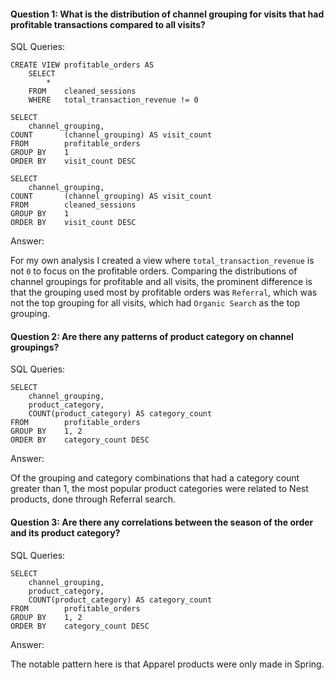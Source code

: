#### Question 1: What is the distribution of channel grouping for visits that had profitable transactions compared to all visits?

SQL Queries:
```
CREATE VIEW profitable_orders AS
	SELECT 
		*
	FROM 	cleaned_sessions
	WHERE	total_transaction_revenue != 0
```
```
SELECT 
	channel_grouping,
COUNT		(channel_grouping) AS visit_count
FROM		profitable_orders
GROUP BY 	1
ORDER BY	visit_count DESC
```
```
SELECT 
	channel_grouping, 
COUNT		(channel_grouping) AS visit_count 
FROM		cleaned_sessions 
GROUP BY 	1
ORDER BY 	visit_count DESC
```


Answer:                                                                                                                                                                                                                         

For my own analysis I created a view where `total_transaction_revenue` is not `0` to focus on the profitable orders. Comparing the distributions of channel groupings for profitable and all visits, the prominent difference is that the grouping used most by profitable orders was `Referral`, which was not the top grouping for all visits, which had `Organic Search` as the top grouping. 


#### Question 2: Are there any patterns of product category on channel groupings?

SQL Queries:
```
SELECT 
	channel_grouping,
	product_category,  
	COUNT(product_category) AS category_count
FROM 		profitable_orders 
GROUP BY 	1, 2
ORDER BY 	category_count DESC
```
Answer:                                                                                                                                                                                                                         

Of the grouping and category combinations that had a category count greater than 1, the most popular product categories were related to Nest products, done through Referral search.  


#### Question 3: Are there any correlations between the season of the order and its product category? 

SQL Queries:
```
SELECT 
	channel_grouping,
	product_category,  
	COUNT(product_category) AS category_count
FROM 		profitable_orders 
GROUP BY 	1, 2
ORDER BY 	category_count DESC
```
Answer:                                                                                                                                                                                                                          

The notable pattern here is that Apparel products were only made in Spring. 


